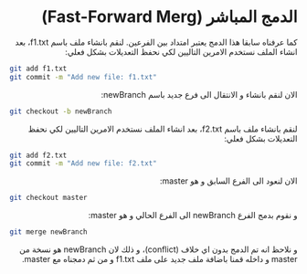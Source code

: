 <div dir="rtl">

# الدمج المباشر (Fast-Forward Merg)


كما عرفناه سابقا هذا الدمج يعتبر امتداد بين الفرعين. لنقم بانشاء ملف باسم f1.txt، بعد انشاء الملف نستخدم الامرين التاليين لكي نحفظ التعديلات بشكل فعلي:

<div dir="ltr">

```bash
git add f1.txt
git commit -m "Add new file: f1.txt"
```

</div>

الان لنقم بانشاء و الانتقال الى فرع جديد باسم newBranch:

<div dir="ltr">

```bash
git checkout -b newBranch
```

</div>

لنقم بانشاء ملف باسم f2.txt، بعد انشاء الملف نستخدم الامرين التاليين لكي نحفظ التعديلات بشكل فعلي:

<div dir="ltr">

```bash
git add f2.txt
git commit -m "Add new file: f2.txt"
```

</div>

الان لنعود الى الفرع السابق و هو master:

<div dir="ltr">

```bash
git checkout master
```

</div>

و نقوم بدمج الفرع newBranch الى الفرع الحالي و هو master:

<div dir="ltr">

```bash
git merge newBranch
```

</div>

و نلاحظ انه تم الدمج بدون اي خلاف (conflict)، و ذلك لان newBranch هو نسخة من master و داخله قمنا باضافة ملف جديد على ملف f1.txt و من ثم دمجناه مع master.

</div>
